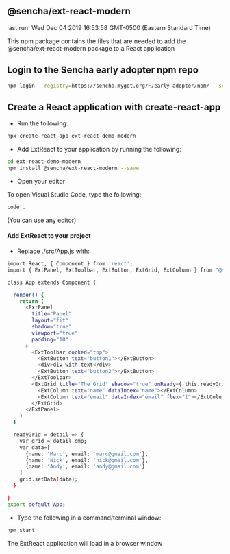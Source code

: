 ## @sencha/ext-react-modern

last run: Wed Dec 04 2019 16:53:58 GMT-0500 (Eastern Standard Time)

This npm package contains the files that are needed to add the @sencha/ext-react-modern package to a React application

## Login to the Sencha early adopter npm repo

```sh
npm login --registry=https://sencha.myget.org/F/early-adopter/npm/ --scope=@sencha

```

## Create a React application with create-react-app

- Run the following:

```sh
npx create-react-app ext-react-demo-modern
```

- Add ExtReact to your application by running the following:

```sh
cd ext-react-demo-modern
npm install @sencha/ext-react-modern --save
```

- Open your editor

To open Visual Studio Code, type the following:

```sh
code .
```

(You can use any editor)

#### Add ExtReact to your project

- Replace ./src/App.js with:

```sh
import React, { Component } from 'react';
import { ExtPanel, ExtToolbar, ExtButton, ExtGrid, ExtColumn } from "@sencha/ext-react-modern";

class App extends Component {

  render() {
    return (
      <ExtPanel
        title="Panel"
        layout="fit"
        shadow="true"
        viewport="true"
        padding="10"
      >
        <ExtToolbar docked="top">
          <ExtButton text="button1"></ExtButton>
          <div>div with text</div>
          <ExtButton text="button2"></ExtButton>
        </ExtToolbar>
        <ExtGrid title="The Grid" shadow="true" onReady={ this.readyGrid }>
          <ExtColumn text="name" dataIndex="name"></ExtColumn>
          <ExtColumn text="email" dataIndex="email" flex="1"></ExtColumn>
        </ExtGrid>
      </ExtPanel>
    )
  }

  readyGrid = detail => {
    var grid = detail.cmp;
    var data=[
      {name: 'Marc', email: 'marc@gmail.com'},
      {name: 'Nick', email: 'nick@gmail.com'},
      {name: 'Andy', email: 'andy@gmail.com'}
    ]
    grid.setData(data);
  }

}
export default App;

```

- Type the following in a command/terminal window:

```sh
npm start
```

The ExtReact application will load in a browser window